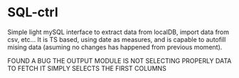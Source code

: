 # SQL-ctrl

Simple light mySQL interface to extract data from localDB,
import data from csv, etc...
It is TS based, using date as measures, and is capable to autofill mising data (asuming no changes has happened from previous moment).


FOUND A BUG THE OUTPUT MODULE IS NOT SELECTING PROPERLY DATA TO FETCH IT SIMPLY SELECTS THE FIRST COLUMNS